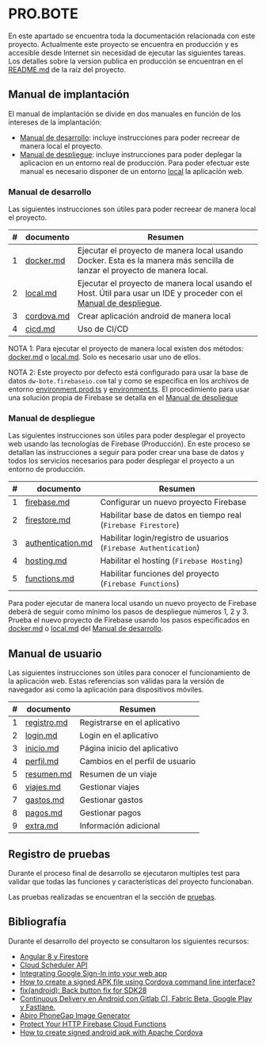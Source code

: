 # PRO.BOTE

En este apartado se encuentra toda la documentación relacionada con este proyecto. Actualmente este proyecto se encuentra en producción
y es accesible desde Internet sin necesidad de ejecutar las siguientes tareas. Los detalles sobre la version publica en producción se encuentran
en el [README.md](/README.md) de la raíz del proyecto.

## Manual de implantación

El manual de implantación se divide en dos manuales en función de los intereses de la implantación:
- [Manual de desarrollo](#manual-de-desarrollo): incluye instrucciones para poder recreear de manera local el proyecto.
- [Manual de despliegue](#manual-de-despliegue): incluye instrucciones para poder deplegar la aplicacion en un entorno real de producción. Para poder efectuar este manual es necesario
disponer de un entorno [local](desarrollo/local.md) la aplicación web.

### Manual de desarrollo

Las siguientes instrucciones son útiles para poder recreear de manera local el proyecto.

| # | documento | Resumen |
|---| --------- | ------- |
| 1 | [docker.md](desarrollo/docker.md) | Ejecutar el proyecto de manera local usando Docker. Esta es la manera más sencilla de lanzar el proyecto de manera local. |
| 2 | [local.md](desarrollo/local.md)| Ejecutar el proyecto de manera local usando el Host. Útil para usar un IDE y proceder con el [Manual de despliegue](#manual-de-despliegue). | 
| 3 | [cordova.md](desarrollo/cordova.md) | Crear aplicación android de manera local | 
| 4 | [cicd.md](desarrollo/cicd.md) | Uso de CI/CD | 
 
NOTA 1: Para ejecutar el proyecto de manera local existen dos métodos: [docker.md](desarrollo/docker.md) o [local.md](desarrollo/local.md). Solo es necesario usar uno de ellos. 

NOTA 2: Este proyecto por defecto está configurado para usar la base de datos `dw-bote.firebaseio.com` tal y como se especifica en los archivos de entorno 
[environment.prod.ts](/src/environments/environment.prod.ts) y [environment.ts](/src/environments/environment.ts). El procedimiento para usar una solución
propia de Firebase se detalla en el [Manual de despliegue](#manual-de-despliegue)

### Manual de despliegue

Las siguientes instrucciones son útiles para poder desplegar el proyecto web usando las tecnologías de Firebase (Producción).
En este proceso se detallan las instrucciones a seguir para poder crear una base de datos y todos los servicios necesarios para poder
desplegar el proyecto a un entorno de producción.

| # | documento | Resumen |
|---| --------- | ------- |
| 1 | [firebase.md](despliegue/firebase.md) | Configurar un nuevo proyecto Firebase  |
| 2 | [firestore.md](despliegue/firestore.md) | Habilitar base de datos en tiempo real (`Firebase Firestore`) | 
| 3 | [authentication.md](despliegue/authentication.md) | Habilitar login/registro de usuarios (`Firebase Authentication`) | 
| 4 | [hosting.md](despliegue/hosting.md) | Habilitar el hosting (`Firebase Hosting`)  |
| 5 | [functions.md](despliegue/functions.md) | Habilitar funciones del proyecto (`Firebase Functions`) |

Para poder ejecutar de manera local usando un nuevo proyecto de Firebase deberá de seguir como mínimo los pasos de despliegue números 1, 2 y 3.
Prueba el nuevo proyecto de Firebase usando los pasos especificados en [docker.md](desarrollo/docker.md) o [local.md](desarrollo/local.md) del [Manual de desarrollo](#manual-de-desarrollo).
                                                                                                                                                     



## Manual de usuario

Las siguientes instrucciones son útiles para conocer el funcionamiento de la aplicación web. Estas referencias son válidas para la versión de navegador
así como la aplicación para dispositivos móviles.


| # | documento | Resumen |
|---| --------- | ------- |
| 1 | [registro.md](usuario/registro.md) | Registrarse en el aplicativo  |
| 2 | [login.md](usuario/login.md) | Login en el aplicativo | 
| 3 | [inicio.md](usuario/resumen.md) | Página inicio del aplicativo | 
| 4 | [perfil.md](usuario/perfil.md) | Cambios en el perfil de usuario | 
| 5 | [resumen.md](usuario/resumen.md) | Resumen de un viaje | 
| 6 | [viajes.md](usuario/viajes.md) | Gestionar viajes  |
| 7 | [gastos.md](usuario/gastos.md) | Gestionar gastos |
| 8 | [pagos.md](usuario/pagos.md) | Gestionar pagos |
| 9 | [extra.md](usuario/extra.md) | Información adicional |

## Registro de pruebas

Durante el proceso final de desarrollo se ejecutaron multiples test para validar que 
todas las funciones y características del proyecto funcionaban.

Las pruebas realizadas se encuentran el la sección de [pruebas](pruebas).

## Bibliografía

Durante el desarrollo del proyecto se consultaron los siguientes recursos:
- [Angular 8 y Firestore](https://medium.com/angular-chile/angular-6-y-firestore-b7f270adcc96)
- [Cloud Scheduler API](https://console.cloud.google.com/apis/library/cloudscheduler.googleapis.com?_ga=2.106107008.24171351.1585506820-2022136465.1579352491&project=dw-bote&folder&organizationId)
- [Integrating Google Sign-In into your web app](https://developers.google.com/identity/sign-in/web/sign-in)
- [How to create a signed APK file using Cordova command line interface?](https://stackoverflow.com/questions/26449512/how-to-create-a-signed-apk-file-using-cordova-command-line-interface)
- [fix(android): Back button fix for SDK28](https://github.com/apache/cordova-plugin-splashscreen/pull/225)
- [Continuous Delivery en Android con Gitlab CI, Fabric Beta, Google Play y Fastlane.](https://medium.com/@harttyn/continuous-delivery-en-android-con-gitlab-ci-fabric-beta-google-play-y-fastlane-9d2dca0c7077)
- [Abiro PhoneGap Image Generator](https://pgicons.abiro.com/)
- [Protect Your HTTP Firebase Cloud Functions](https://dev.to/daviddalbusco/protect-your-http-firebase-cloud-functions-1ii6)
- [How to create signed android apk with Apache Cordova](https://www.linkedin.com/pulse/how-create-signed-android-apk-apache-cordovausing-cordova-ghatul/)
